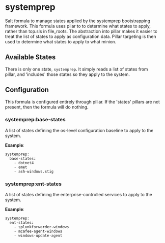 # systemprep

Salt formula to manage states applied by the systemprep bootstrapping
framework. This formula uses pilar to to determine what states to apply,
rather than top.sls in file_roots. The abstraction into pillar makes it easier
to treat the list of states to apply as configuration data. Pillar targeting
is then used to determine what states to apply to what minion.


## Available States

There is only one state, `systemprep`. It simply reads a list of states from
pillar, and 'includes' those states so they apply to the system.


## Configuration

This formula is configured entirely through pillar. If the 'states' pillars
are not present, then the formula will do nothing.


### systemprep:base-states

A list of states defining the os-level configuration baseline to apply to the
system.

**Example**:

```
systemprep:
  base-states:
    - dotnet4
    - emet
    - ash-windows.stig
```


### systemprep:ent-states

A list of states defining the enterprise-controlled services to apply to the
system.

**Example**:

```
systemprep:
  ent-states:
    - splunkforwarder-windows
    - mcafee-agent-windows
    - windows-update-agent
```
